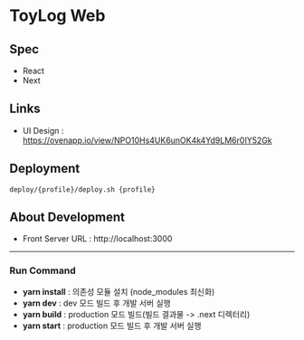 # ToyLog Web

## Spec

- React
- Next

## Links
- UI Design : https://ovenapp.io/view/NPO10Hs4UK6unOK4k4Yd9LM6r0IY52Gk

## Deployment

```shell script
deploy/{profile}/deploy.sh {profile}
```

## About Development

- Front Server URL : http://localhost:3000

---

### Run Command

- **yarn install** : 의존성 모듈 설치 (node_modules 최신화)
- **yarn dev** : dev 모드 빌드 후 개발 서버 실행
- **yarn build** : production 모드 빌드(빌드 결과물 -> .next 디렉터리)
- **yarn start** : production 모드 빌드 후 개발 서버 실행